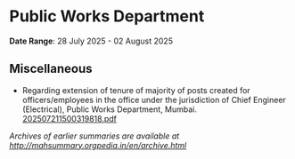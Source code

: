# Public Works Department

**Date Range**: 28 July 2025 - 02 August 2025


## Miscellaneous
- Regarding extension of tenure of majority of posts created for officers/employees in the office under the jurisdiction of Chief Engineer (Electrical), Public Works Department, Mumbai.\
  [202507211500319818.pdf](https://gr.maharashtra.gov.in/Site/Upload/Government%20Resolutions/English/202507211500319818.pdf)


*Archives of earlier summaries are available at http://mahsummary.orgpedia.in/en/archive.html*